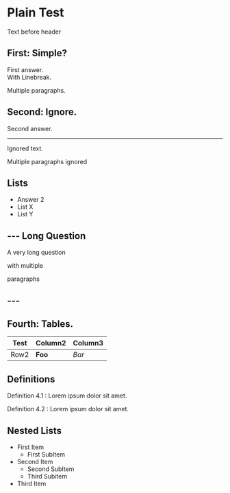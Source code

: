 # Plain Test

Text before header

## First: Simple?

First answer.  
With Linebreak.

Multiple paragraphs.

## Second: Ignore.

Second answer.

---

Ignored text.

Multiple paragraphs ignored

## Lists

- Answer 2
- List X
- List Y

## --- Long Question

A very long question

with multiple

paragraphs

## ---

## Fourth: Tables.

| Test | Column2 | Column3 |
| ---- | ------- | ------- |
| Row2 | **Foo** | _Bar_   |

## Definitions

Definition 4.1
: Lorem ipsum dolor sit amet.

Definition 4.2
: Lorem ipsum dolor sit amet.

## Nested Lists

- First Item
  - First SubItem
- Second Item
  - Second SubItem
  - Third Subitem
- Third Item

